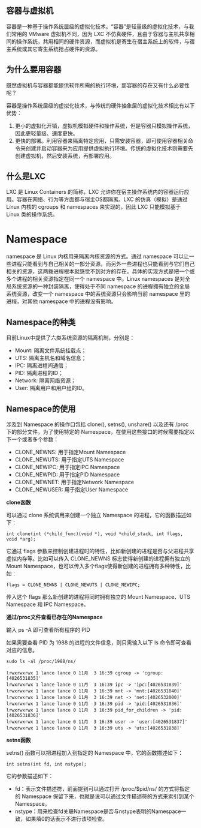 ## 容器与虚拟机

容器是一种基于操作系统层级的虚拟化技术。“容器”是轻量级的虚拟化技术，与我们常用的 VMware 虚拟机不同，因为 LXC 不仿真硬件，且由于容器与主机共享相同的操作系统，共用相同的硬件资源，而虚拟机是寄生在宿主系统上的软件，与宿主系统或其它寄生系统抢占硬件的资源。

## 为什么要用容器

既然虚拟机与容器都能提供软件所需的执行环境，那容器的存在又有什么必要性呢？

容器是操作系统层级的虚拟化技术，与传统的硬件抽象层的虚拟化技术相比有以下优势：

1. 更小的虚拟化开销，虚拟机模拟硬件和操作系统，但是容器只模拟操作系统，因此更轻量级、速度更快。
2. 更快的部署。利用容器来隔离特定应用，只需安装容器，即可使用容器相关命令来创建并启动容器来为应用提供虚拟执行环境。传统的虚拟化技术则需要先创建虚拟机，然后安装系统，再部署应用。

## 什么是LXC

LXC 是 Linux Containers 的简称，LXC 允许你在宿主操作系统内的容器运行应用。容器在网络、行为等方面都与宿主OS都隔离。LXC 的仿真（模拟）是通过 Linux 内核的 cgroups 和 namespaces 来实现的，因此 LXC 只能模拟基于 Linux 类的操作系统。

# Namespace

namespace 是 Linux 内核用来隔离内核资源的方式。通过 namespace 可以让一些进程只能看到与自己相关的一部分资源，而另外一些进程也只能看到与它们自己相关的资源，这两拨进程根本就感觉不到对方的存在。具体的实现方式是把一个或多个进程的相关资源指定在同一个 namespace 中。Linux namespaces 是对全局系统资源的一种封装隔离，使得处于不同 namespace 的进程拥有独立的全局系统资源，改变一个 namespace 中的系统资源只会影响当前 namespace 里的进程，对其他 namespace 中的进程没有影响。

## Namespace的种类

目前Linux中提供了六类系统资源的隔离机制，分别是：

- Mount: 隔离文件系统挂载点；
- UTS:   隔离主机名和域名信息；
- IPC:   隔离进程间通信；
- PID:   隔离进程的ID；
- Network: 隔离网络资源；
- User:  隔离用户和用户组的ID。

## Namespace的使用

涉及到 Namespace 的操作口包括 clone(), setns(), unshare() 以及还有 /proc 下的部分文件。为了使用特定的 Namespace，在使用这些接口的时候需要指定以下一个或者多个参数：

- CLONE_NEWNS: 用于指定Mount Namespace
- CLONE_NEWUTS: 用于指定UTS Namespace
- CLONE_NEWIPC: 用于指定IPC Namespace
- CLONE_NEWPID: 用于指定PID Namespace
- CLONE_NEWNET: 用于指定Network Namespace
- CLONE_NEWUSER: 用于指定User Namespace

**clone函数**

可以通过 clone 系统调用来创建一个独立 Namespace 的进程，它的函数描述如下：

```
int clone(int (*child_func)(void *), void *child_stack, int flags, void *arg);
```

它通过 flags 参数来控制创建进程时的特性，比如新创建的进程是否与父进程共享虚拟内存等。比如可以传入 CLONE_NEWNS 标志使得新创建的进程拥有独立的 Mount Namespace，也可以传入多个flags使得新创建的进程拥有多种特性，比如：

```
flags = CLONE_NEWNS | CLONE_NEWUTS | CLONE_NEWIPC;
```

传入这个 flags 那么新创建的进程将同时拥有独立的 Mount Namespace、UTS Namespace 和 IPC Namespace。

**通过/proc文件查看已存在的Namespace**

输入 ps -A 即可查看所有程序的 PID

如果需要查看 PID 为 1988 的进程的文件信息，则只需输入以下 ls 命令即可查看对应的信息。

```
sudo ls -al /proc/1988/ns/

lrwxrwxrwx 1 lance lance 0 11月  3 16:39 cgroup -> 'cgroup:[4026531835]'
lrwxrwxrwx 1 lance lance 0 11月  3 16:39 ipc -> 'ipc:[4026531839]'
lrwxrwxrwx 1 lance lance 0 11月  3 16:39 mnt -> 'mnt:[4026531840]'
lrwxrwxrwx 1 lance lance 0 11月  3 16:39 net -> 'net:[4026532000]'
lrwxrwxrwx 1 lance lance 0 11月  3 16:39 pid -> 'pid:[4026531836]'
lrwxrwxrwx 1 lance lance 0 11月  3 16:39 pid_for_children -> 'pid:[4026531836]'
lrwxrwxrwx 1 lance lance 0 11月  3 16:39 user -> 'user:[4026531837]'
lrwxrwxrwx 1 lance lance 0 11月  3 16:39 uts -> 'uts:[4026531838]'
```

**setns函数**

setns() 函数可以把进程加入到指定的 Namespace 中，它的函数描述如下：

```
int setns(int fd, int nstype);
```

它的参数描述如下：

- fd：表示文件描述符，前面提到可以通过打开 /proc/$pid/ns/ 的方式将指定的 Namespace 保留下来，也就是说可以通过文件描述符的方式来索引到某个 Namespace。
- nstype：用来检查fd关联Namespace是否与nstype表明的Namespace一致，如果填0的话表示不进行该项检查。